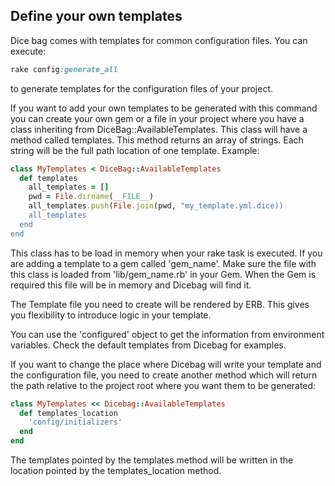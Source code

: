 ## Define your own templates

Dice bag comes with templates for common configuration files.
You can execute:
```ruby
rake config:generate_all
```
to generate templates for the configuration files of your project.

If you want to add your own templates to be generated with this command
you can create your own gem or a file in your project where you have a
class inheriting from DiceBag::AvailableTemplates.
This class will have a method called templates.
This method returns an array of strings. Each string will
be the full path location of one template.
Example:

```ruby
class MyTemplates < DiceBag::AvailableTemplates
  def templates
    all_templates = []
    pwd = File.dirname(__FILE__)
    all_templates.push(File.join(pwd, "my_template.yml.dice))
    all_templates
  end
end
```
This class has to be load in memory when your rake task is executed.
If you are adding a template to a gem called 'gem_name'. Make sure the file with this
class is loaded from 'lib/gem_name.rb' in your Gem. When the Gem is
required this file will be in memory and Dicebag will find it.

The Template file you need to create will be rendered by ERB. This gives
you flexibility to introduce logic in your template.

You can use the 'configured' object to get the information from
environment variables.
Check the default templates from Dicebag for examples.

If you want to change the place where Dicebag will write your template
and the configuration file, you need to create another method which will
return the path relative to the project root where you want them to be
generated:

```ruby
class MyTemplates << Dicebag::AvailableTemplates
  def templates_location
    'config/initializers'
  end
end
```
The templates pointed by the templates method will be written in the
location pointed by the templates_location method.
